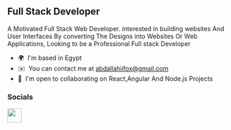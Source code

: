 
Full Stack Developer
-------------------

A Motivated Full Stack Web Developer. interested in building websites And User Interfaces By converting The Designs into Websites Or Web Applications, Looking to be a Professional Full stack Developer

* 🌍  I'm based in Egypt
* ✉️  You can contact me at [abdallahiifox@gmail.com](mailto:abdallahiifox@gmail.com)
* 🤝  I'm open to collaborating on React,Angular And Node.js Projects 


### Socials

<p align="left"> <a href="https://www.linkedin.com/in/abdallah-qenawy" target="_blank" rel="noreferrer"><img src="https://raw.githubusercontent.com/danielcranney/readme-generator/main/public/icons/socials/linkedin.svg" width="32" height="32" /></a></p>
